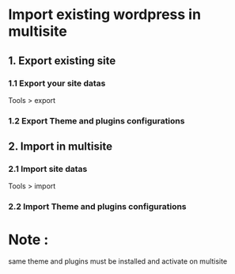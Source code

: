 #  Import existing wordpress in multisite

## 1. Export existing site

### 1.1 Export your site datas 
Tools > export

### 1.2 Export Theme and plugins configurations

## 2. Import in multisite

### 2.1 Import site datas
Tools > import

### 2.2 Import Theme and plugins configurations

# Note : 
same theme and plugins must be installed and activate on multisite
